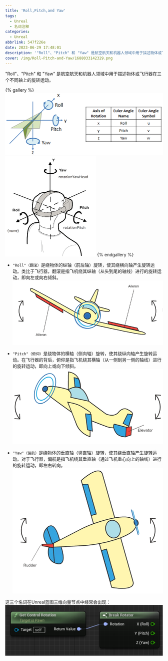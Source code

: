 ```yaml
---
title: 'Roll,Pitch,and Yaw'
tags:
  - Unreal
  - 名词注释
categories:
  - Unreal
abbrlink: 547f226e
date: 2023-06-29 17:48:01
description: '"Roll"、"Pitch" 和 "Yaw" 是航空航天和机器人领域中用于描述物体或飞行器在三个不同轴上的旋转运动。'
cover: /img/Roll-Pitch-and-Yaw/1688033142329.png
---
```


"Roll"、"Pitch" 和 "Yaw" 是航空航天和机器人领域中用于描述物体或飞行器在三个不同轴上的旋转运动。

{% gallery %}
![Alt text](../img/Roll-Pitch-and-Yaw/1688033142329.png)
![Alt text](../img/Roll-Pitch-and-Yaw/1688032592262.png)
{% endgallery %}

- `"Roll"（翻滚）`是绕物体的纵轴（前后轴）旋转，使其绕横向轴产生旋转运动。类比于飞行器，翻滚是指飞机绕其纵轴（从头到尾的轴线）进行的旋转运动，即向左或向右倾斜。
![Roll](../img/Roll-Pitch-and-Yaw/roll.gif)

- `"Pitch"（俯仰）`是绕物体的横轴（侧向轴）旋转，使其绕纵向轴产生旋转运动。在飞行器的背后，俯仰是指飞机绕其横轴（从一侧到另一侧的轴线）进行的旋转运动，即向上或向下倾斜。
![Pitch](../img/Roll-Pitch-and-Yaw/pitch.gif)

- `"Yaw"（偏航）`是绕物体的垂直轴（竖直轴）旋转，使其绕垂直轴产生旋转运动。对于飞行器，偏航是指飞机绕其垂直轴（通过飞机重心向上的轴线）进行的旋转运动，即左右转向。
![Yaw](../img/Roll-Pitch-and-Yaw/yaw2.gif)



这三个名词在Unreal蓝图三维向量节点中经常会出现：
![Alt text](../img/Roll-Pitch-and-Yaw/1688033955639.png)



